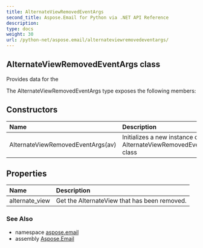 ```yaml
---
title: AlternateViewRemovedEventArgs
second_title: Aspose.Email for Python via .NET API Reference
description: 
type: docs
weight: 30
url: /python-net/aspose.email/alternateviewremovedeventargs/
---
```


## AlternateViewRemovedEventArgs class

Provides data for the

The AlternateViewRemovedEventArgs type exposes the following members:
## Constructors
| Name | Description |
| :- | :- |
|AlternateViewRemovedEventArgs(av)|Initializes a new instance of the AlternateViewRemovedEventArgs class|
## Properties
| Name | Description |
| :- | :- |
|alternate_view|Get the AlternateView that has been removed.|

### See Also

* namespace [aspose.email](/python-net/aspose.email/)
* assembly [Aspose.Email](/python-net/)

